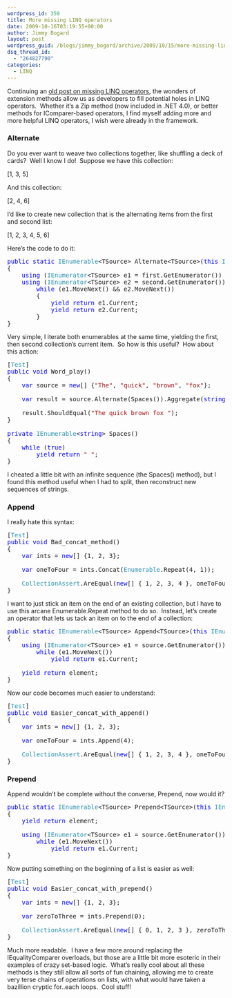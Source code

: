 ```yaml
---
wordpress_id: 359
title: More missing LINQ operators
date: 2009-10-16T03:19:55+00:00
author: Jimmy Bogard
layout: post
wordpress_guid: /blogs/jimmy_bogard/archive/2009/10/15/more-missing-linq-operators.aspx
dsq_thread_id:
  - "264827790"
categories:
  - LINQ
---
```

Continuing an [old post on missing LINQ operators](http://www.lostechies.com/blogs/jimmy_bogard/archive/2008/06/07/some-improved-linq-operators.aspx), the wonders of extension methods allow us as developers to fill potential holes in LINQ operators.&#160; Whether it’s a Zip method (now included in .NET 4.0), or better methods for IComparer-based operators, I find myself adding more and more helpful LINQ operators, I wish were already in the framework.

### Alternate

Do you ever want to weave two collections together, like shuffling a deck of cards?&#160; Well I know I do!&#160; Suppose we have this collection:

[1, 3, 5]

And this collection:

[2, 4, 6]

I’d like to create new collection that is the alternating items from the first and second list:

[1, 2, 3, 4, 5, 6]

Here’s the code to do it:

<pre><span style="color: blue">public static </span><span style="color: #2b91af">IEnumerable</span>&lt;TSource&gt; Alternate&lt;TSource&gt;(<span style="color: blue">this </span><span style="color: #2b91af">IEnumerable</span>&lt;TSource&gt; first, <span style="color: #2b91af">IEnumerable</span>&lt;TSource&gt; second)
{
    <span style="color: blue">using </span>(<span style="color: #2b91af">IEnumerator</span>&lt;TSource&gt; e1 = first.GetEnumerator())
    <span style="color: blue">using </span>(<span style="color: #2b91af">IEnumerator</span>&lt;TSource&gt; e2 = second.GetEnumerator())
        <span style="color: blue">while </span>(e1.MoveNext() && e2.MoveNext())
        {
            <span style="color: blue">yield return </span>e1.Current;
            <span style="color: blue">yield return </span>e2.Current;
        }
}</pre>

[](http://11011.net/software/vspaste)

Very simple, I iterate both enumerables at the same time, yielding the first, then second collection’s current item.&#160; So how is this useful?&#160; How about this action:

<pre>[<span style="color: #2b91af">Test</span>]
<span style="color: blue">public void </span>Word_play()
{
    <span style="color: blue">var </span>source = <span style="color: blue">new</span>[] {<span style="color: #a31515">"The"</span>, <span style="color: #a31515">"quick"</span>, <span style="color: #a31515">"brown"</span>, <span style="color: #a31515">"fox"</span>};

    <span style="color: blue">var </span>result = source.Alternate(Spaces()).Aggregate(<span style="color: blue">string</span>.Empty, (a, b) =&gt; a + b);

    result.ShouldEqual(<span style="color: #a31515">"The quick brown fox "</span>);
}

<span style="color: blue">private </span><span style="color: #2b91af">IEnumerable</span>&lt;<span style="color: blue">string</span>&gt; Spaces()
{
    <span style="color: blue">while </span>(<span style="color: blue">true</span>)
        <span style="color: blue">yield return </span><span style="color: #a31515">" "</span>;
}</pre>

[](http://11011.net/software/vspaste)

I cheated a little bit with an infinite sequence (the Spaces() method), but I found this method useful when I had to split, then reconstruct new sequences of strings.

### Append

I really hate this syntax:

<pre>[<span style="color: #2b91af">Test</span>]
<span style="color: blue">public void </span>Bad_concat_method()
{
    <span style="color: blue">var </span>ints = <span style="color: blue">new</span>[] {1, 2, 3};

    <span style="color: blue">var </span>oneToFour = ints.Concat(<span style="color: #2b91af">Enumerable</span>.Repeat(4, 1));

    <span style="color: #2b91af">CollectionAssert</span>.AreEqual(<span style="color: blue">new</span>[] { 1, 2, 3, 4 }, oneToFour.ToArray());
}</pre>

[](http://11011.net/software/vspaste)

I want to just stick an item on the end of an existing collection, but I have to use this arcane Enumerable.Repeat method to do so.&#160; Instead, let’s create an operator that lets us tack an item on to the end of a collection:

<pre><span style="color: blue">public static </span><span style="color: #2b91af">IEnumerable</span>&lt;TSource&gt; Append&lt;TSource&gt;(<span style="color: blue">this </span><span style="color: #2b91af">IEnumerable</span>&lt;TSource&gt; source, TSource element)
{
    <span style="color: blue">using </span>(<span style="color: #2b91af">IEnumerator</span>&lt;TSource&gt; e1 = source.GetEnumerator())
        <span style="color: blue">while </span>(e1.MoveNext())
            <span style="color: blue">yield return </span>e1.Current;

    <span style="color: blue">yield return </span>element;
}</pre>

[](http://11011.net/software/vspaste)

Now our code becomes much easier to understand:

<pre>[<span style="color: #2b91af">Test</span>]
<span style="color: blue">public void </span>Easier_concat_with_append()
{
    <span style="color: blue">var </span>ints = <span style="color: blue">new</span>[] {1, 2, 3};

    <span style="color: blue">var </span>oneToFour = ints.Append(4);

    <span style="color: #2b91af">CollectionAssert</span>.AreEqual(<span style="color: blue">new</span>[] { 1, 2, 3, 4 }, oneToFour.ToArray());
}</pre>

[](http://11011.net/software/vspaste)

### Prepend

Append wouldn’t be complete without the converse, Prepend, now would it?

<pre><span style="color: blue">public static </span><span style="color: #2b91af">IEnumerable</span>&lt;TSource&gt; Prepend&lt;TSource&gt;(<span style="color: blue">this </span><span style="color: #2b91af">IEnumerable</span>&lt;TSource&gt; source, TSource element)
{
    <span style="color: blue">yield return </span>element;

    <span style="color: blue">using </span>(<span style="color: #2b91af">IEnumerator</span>&lt;TSource&gt; e1 = source.GetEnumerator())
        <span style="color: blue">while </span>(e1.MoveNext())
            <span style="color: blue">yield return </span>e1.Current;
}</pre>

[](http://11011.net/software/vspaste)

Now putting something on the beginning of a list is easier as well:

<pre>[<span style="color: #2b91af">Test</span>]
<span style="color: blue">public void </span>Easier_concat_with_prepend()
{
    <span style="color: blue">var </span>ints = <span style="color: blue">new</span>[] {1, 2, 3};

    <span style="color: blue">var </span>zeroToThree = ints.Prepend(0);

    <span style="color: #2b91af">CollectionAssert</span>.AreEqual(<span style="color: blue">new</span>[] { 0, 1, 2, 3 }, zeroToThree.ToArray());
}</pre>

[](http://11011.net/software/vspaste)

Much more readable.&#160; I have a few more around replacing the IEqualityComparer<T> overloads, but those are a little bit more esoteric in their examples of crazy set-based logic.&#160; What’s really cool about all these methods is they still allow all sorts of fun chaining, allowing me to create very terse chains of operations on lists, with what would have taken a bazillion cryptic for..each loops.&#160; Cool stuff!